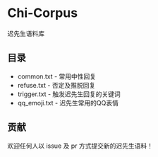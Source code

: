 # Chi-Corpus
迟先生语料库

## 目录
- common.txt - 常用中性回复
- refuse.txt - 否定及推脱回复
- trigger.txt - 触发迟先生回复的关键词
- qq_emoji.txt - 迟先生常用的QQ表情

## 贡献
欢迎任何人以 issue 及 pr 方式提交新的迟先生语料！
